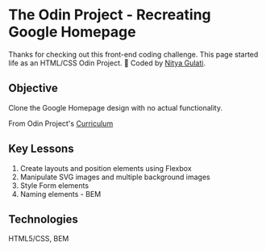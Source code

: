 # The Odin Project - Recreating Google Homepage

Thanks for checking out this front-end coding challenge. This page started life as an HTML/CSS Odin Project. 
🎉 Coded by [Nitya Gulati](https://nityagulati.github.io).


## Objective

Clone the Google Homepage design with no actual functionality.

From Odin Project's [Curriculum](https://www.theodinproject.com/courses/web-development-101/lessons/html-css)


## Key Lessons

1. Create layouts and position elements using Flexbox
2. Manipulate SVG images and multiple background images
3. Style Form elements
4. Naming elements - BEM

## Technologies

HTML5/CSS, BEM
